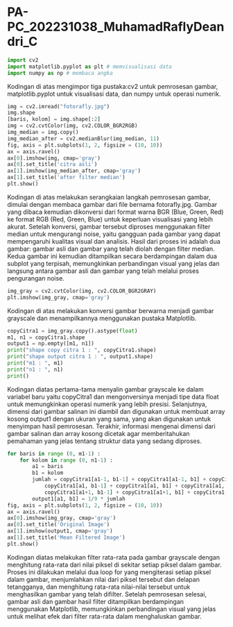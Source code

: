 # PA-PC_202231038_MuhamadRaflyDeandri_C

```python
import cv2
import matplotlib.pyplot as plt # memvisualisasi data
import numpy as np # membaca angka
```
Kodingan di atas mengimpor tiga pustaka:cv2 untuk pemrosesan gambar, matplotlib.pyplot untuk visualisasi data, dan numpy untuk operasi numerik.

```python
img = cv2.imread("fotorafly.jpg")
img.shape
[baris, kolom] = img.shape[:2]
img = cv2.cvtColor(img, cv2.COLOR_BGR2RGB)
img_median = img.copy()
img_median_after = cv2.medianBlur(img_median, 11)
fig, axis = plt.subplots(1, 2, figsize = (10, 10))
ax = axis.ravel()
ax[0].imshow(img, cmap='gray')
ax[0].set_title('citra asli')
ax[1].imshow(img_median_after, cmap='gray')
ax[1].set_title('after filter median')
plt.show()
```
Kodingan di atas melakukan serangkaian langkah pemrosesan gambar, dimulai dengan membaca gambar dari file bernama fotorafly.jpg. Gambar yang dibaca kemudian dikonversi dari format warna BGR (Blue, Green, Red) ke format RGB (Red, Green, Blue) untuk keperluan visualisasi yang lebih akurat. Setelah konversi, gambar tersebut diproses menggunakan filter median untuk mengurangi noise, yaitu gangguan pada gambar yang dapat mempengaruhi kualitas visual dan analisis. Hasil dari proses ini adalah dua gambar: gambar asli dan gambar yang telah diolah dengan filter median. Kedua gambar ini kemudian ditampilkan secara berdampingan dalam dua subplot yang terpisah, memungkinkan perbandingan visual yang jelas dan langsung antara gambar asli dan gambar yang telah melalui proses pengurangan noise.

```python
img_gray = cv2.cvtColor(img, cv2.COLOR_BGR2GRAY)
plt.imshow(img_gray, cmap='gray')
```
Kodingan di atas melakukan konversi gambar berwarna menjadi gambar grayscale dan menampilkannya menggunakan pustaka Matplotlib.

```python
copyCitra1 = img_gray.copy().astype(float)
m1, n1 = copyCitra1.shape
output1 = np.empty([m1, n1])
print("shape copy citra 1 : ", copyCitra1.shape)
print("shape output citra 1 : ", output1.shape)
print("m1 : ", m1)
print("n1 : ", n1)
print()
```
Kodingan diatas pertama-tama menyalin gambar grayscale ke dalam variabel baru yaitu copyCitra1 dan mengonversinya menjadi tipe data float untuk memungkinkan operasi numerik yang lebih presisi. Selanjutnya, dimensi dari gambar salinan ini diambil dan digunakan untuk membuat array kosong output1 dengan ukuran yang sama, yang akan digunakan untuk menyimpan hasil pemrosesan. Terakhir, informasi mengenai dimensi dari gambar salinan dan array kosong dicetak agar memberitahukan pemahaman yang jelas tentang struktur data yang sedang diproses.

```python
for baris in range (0, m1-1) :
    for kolom in range (0, n1-1) :
        a1 = baris
        b1 = kolom
        jumlah = copyCitra1[a1-1, b1-1] + copyCitra1[a1-1, b1] + copyCitra1[a1-1, b1+1] +\
            copyCitra1[a1, b1-1] + copyCitra1[a1, b1] + copyCitra1[a1, b1+1] +\
            copyCitra1[a1+1, b1-1] + copyCitra1[a1+1, b1] + copyCitra1[a1+1, b1+1]
        output1[a1, b1] = 1/9 * jumlah
fig, axis = plt.subplots(1, 2, figsize = (10, 10))
ax = axis.ravel()
ax[0].imshow(img_gray, cmap='gray')
ax[0].set_title('Original Image')
ax[1].imshow(output1, cmap='gray')
ax[1].set_title('Mean Filtered Image')
plt.show()
```
Kodingan diatas melakukan filter rata-rata pada gambar grayscale dengan menghitung rata-rata dari nilai piksel di sekitar setiap piksel dalam gambar. Proses ini dilakukan melalui dua loop for yang mengiterasi setiap piksel dalam gambar, menjumlahkan nilai dari piksel tersebut dan delapan tetangganya, dan menghitung rata-rata nilai-nilai tersebut untuk menghasilkan gambar yang telah difilter. Setelah pemrosesan selesai, gambar asli dan gambar hasil filter ditampilkan berdampingan menggunakan Matplotlib, memungkinkan perbandingan visual yang jelas untuk melihat efek dari filter rata-rata dalam menghaluskan gambar.
